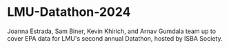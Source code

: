 # LMU-Datathon-2024
Joanna Estrada, Sam Biner, Kevin Khirich, and Arnav Gumdala team up to cover EPA data for LMU's second annual Datathon, hosted by ISBA Society.
